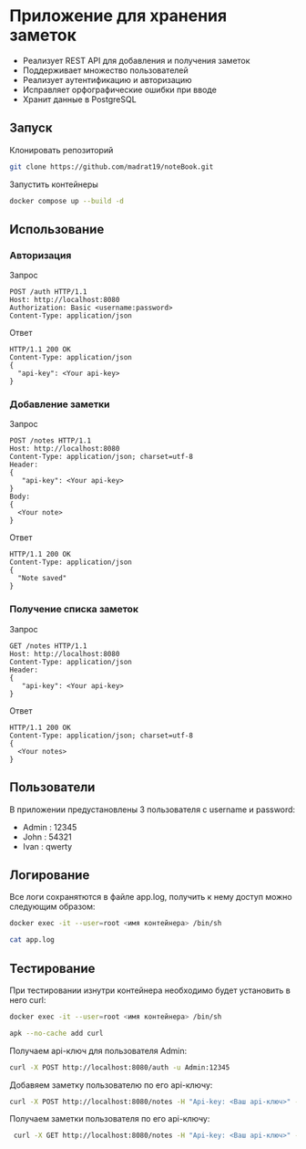 # Приложение для хранения заметок 
* Реализует REST API для добавления и получения заметок
* Поддерживает множество пользователей
* Реализует аутентификацию и авторизацию
* Исправляет орфографические ошибки при вводе
* Хранит данные в PostgreSQL

## Запуск 
Клонировать репозиторий 
```bash
git clone https://github.com/madrat19/noteBook.git
```
Запустить контейнеры
```bash
docker compose up --build -d
```

## Использование
### Авторизация 

Запрос
```http
POST /auth HTTP/1.1
Host: http://localhost:8080
Authorization: Basic <username:password>
Content-Type: application/json
```

Ответ
```http
HTTP/1.1 200 OK
Content-Type: application/json
{
  "api-key": <Your api-key>
}
```

### Добавление заметки 

Запрос
``` http
POST /notes HTTP/1.1
Host: http://localhost:8080
Content-Type: application/json; charset=utf-8
Header:
{
   "api-key": <Your api-key>
}
Body:
{
  <Your note>
}
```

Ответ
```http
HTTP/1.1 200 OK
Content-Type: application/json
{
  "Note saved"
}
```

### Получение списка заметок
Запрос
``` http
GET /notes HTTP/1.1
Host: http://localhost:8080
Content-Type: application/json
Header:
{
   "api-key": <Your api-key>
}
```

Ответ
```http
HTTP/1.1 200 OK
Content-Type: application/json; charset=utf-8
{
  <Your notes>
}
```

## Пользователи
В приложении предустановлены 3 пользователя с username и password:
* Admin : 12345
* John : 54321
* Ivan : qwerty

## Логирование
Все логи сохранятются в файле app.log, получить к нему доступ можно следующим образом:
```bash
docker exec -it --user=root <имя контейнера> /bin/sh
```
```bash
cat app.log
```

## Тестирование 
При тестировании изнутри контейнера необходимо будет установить в него curl:
```bash
docker exec -it --user=root <имя контейнера> /bin/sh
```
```bash
apk --no-cache add curl
```
Получаем api-ключ для пользователя Admin:
```bash
curl -X POST http://localhost:8080/auth -u Admin:12345
```

Добавяем заметку пользователю по его api-ключу:
```bash
curl -X POST http://localhost:8080/notes -H "Api-key: <Ваш api-ключ>" -H "Content-Type: application/json; ; charset=utf-8" -d "My first note!"
```

Получаем заметки пользователя по его api-ключу:
```bash
 curl -X GET http://localhost:8080/notes -H "Api-key: <Ваш api-ключ>" -H "Content-Type: application/json; ; charset=utf-8"
```






